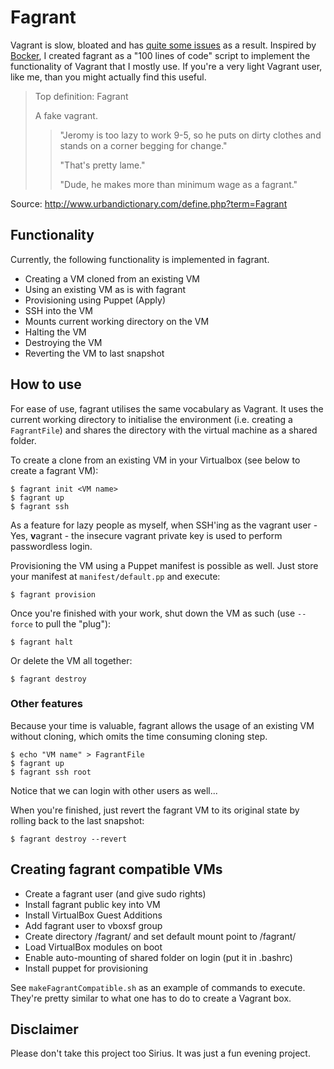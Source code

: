 # Fagrant

Vagrant is slow, bloated and has [quite some issues](https://github.com/mitchellh/vagrant/issues) as a result. Inspired by [Bocker](https://github.com/p8952/bocker/), I created fagrant as a "100 lines of code" script to implement the functionality of Vagrant that I mostly use. If you're a very light Vagrant user, like me, than you might actually find this useful.


> Top definition: Fagrant
> 
>    A fake vagrant.
> 
> > "Jeromy is too lazy to work 9-5, so he puts on dirty clothes and stands on a corner begging for change."
> > 
> > "That's pretty lame."
> > 
> > "Dude, he makes more than minimum wage as a fagrant." 

Source: http://www.urbandictionary.com/define.php?term=Fagrant

## Functionality

Currently, the following functionality is implemented in fagrant.

  - Creating a VM cloned from an existing VM
  - Using an existing VM as is with fagrant
  - Provisioning using Puppet (Apply)
  - SSH into the VM
  - Mounts current working directory on the VM
  - Halting the VM
  - Destroying the VM
  - Reverting the VM to last snapshot

## How to use

For ease of use, fagrant utilises the same vocabulary as Vagrant. It uses the current working directory to initialise the environment (i.e. creating a `FagrantFile`) and shares the directory with the virtual machine as a shared folder.

To create a clone from an existing VM in your Virtualbox (see below to create a fagrant VM):
```
$ fagrant init <VM name>
$ fagrant up
$ fagrant ssh
```
As a feature for lazy people as myself, when SSH'ing as the vagrant user - Yes, **v**agrant - the insecure vagrant private key is used to perform passwordless login.

Provisioning the VM using a Puppet manifest is possible as well. Just store your manifest at `manifest/default.pp` and execute:
```
$ fagrant provision
```

Once you're finished with your work, shut down the VM as such (use `--force` to pull the "plug"):
```
$ fagrant halt
```

Or delete the VM all together:
```
$ fagrant destroy
```

### Other features

Because your time is valuable, fagrant allows the usage of an existing VM without cloning, which omits the time consuming cloning step.
```
$ echo "VM name" > FagrantFile
$ fagrant up
$ fagrant ssh root
```

Notice that we can login with other users as well...

When you're finished, just revert the fagrant VM to its original state by rolling back to the last snapshot:
```
$ fagrant destroy --revert
```

## Creating fagrant compatible VMs

  - Create a fagrant user (and give sudo rights)
  - Install fagrant public key into VM
  - Install VirtualBox Guest Additions
  - Add fagrant user to vboxsf group
  - Create directory /fagrant/ and set default mount point to /fagrant/
  - Load VirtualBox modules on boot
  - Enable auto-mounting of shared folder on login (put it in .bashrc)
  - Install puppet for provisioning

See `makeFagrantCompatible.sh` as an example of commands to execute. They're pretty similar to what one has to do to create a Vagrant box.

## Disclaimer

Please don't take this project too Sirius. It was just a fun evening project.

